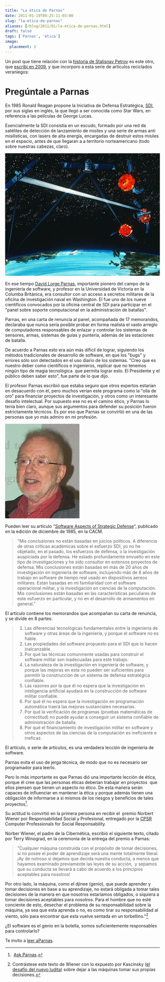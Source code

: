 ```yaml
---
title: "La ética de Parnas"
date: 2011-01-19T08:25:11-03:00
slug: "la-etica-de-parnas"
aliases: [/blog/2011/01/la-etica-de-parnas.html]
draft: false
tags: ['Parnas', 'ética']
image:
  placement: 3
---
```


Un post que tiene relación con la [historia de Stalisnav Petrov](/blog/2011/01/el-hombre-que-salvo-al-mundo-por-no-hacer-lo-que-debia.html)
es este otro, que [escribí en 2009](/blog/2009/06/preguntale-a-parnas.html), y que
incorporo a esta serie de artículos reciclados veraniegos:

# Pregúntale a Parnas 

En 1985 Ronald Reagan propone la Iniciativa de Defensa
Estratégica, [SDI](https://en.wikipedia.org/wiki/Strategic_Defense_Initiative),
por sus siglas en inglés, la que llegó a ser conocida como Star Wars, en
referencia a las películas de George Lucas.

Esencialmente la SDI consistía en un escudo, formado por una red de
satélites de detección de lanzamiento de misiles y una serie de armas
anti misilísticas, con lasers de alta energía, encargadas de destruir
estos misiles en el espacio, antes de que llegaran a a territorio
norteamericano (todo sobre nuestras cabezas, claro).

![sdi\_art.jpg](sdi_art.jpg)

En ese tiempo [David Lorge
Parnas](http://en.wikipedia.org/wiki/David_Parnas), importante pionero
del campo de la ingeniería de software, y profesor en la Universidad de
Victoria en la Columba Británica, era consultor con un acceso a secretos
militares de la oficina de investigación naval en Washington. El fue uno
de los nueve científicos convocados por la oficina central de SDI para
participar en el "panel sobre soporte computacional en la
administración de batallas".

Parnas, en una carta de renuncia al panel, acompañada de 17 memorandos,
declaraba que nunca sería posible probar en forma realista el vasto
arreglo de computadores responsables de enlazar y controlar los sistemas
de sensores, armas, sistemas de guías y puntería, además de las
estaciones de batalla.

De acuerdo a Parnas esto era aún más dificil de lograr, siguiendo los
métodos tradicionales de desarrollo de software, en que los "bugs" y
errores sólo son detectados en el uso diario de los sistemas. "Creo que
es nuestro deber como científicos e ingenieros, replicar que no tenemos
ningún tipo de magia tecnológica  que permita lograr esto. El Presidente
y el público deben saber esto", fue parte de lo que dijo.

El profesor Parnas escribió que estaba seguro que otros expertos
estarían en desacuerdo con él, pero muchos verían este programa como la
"olla de oro" para financiar proyectos de investigación, y otros como
un interesante desafío intelectual. Por supuesto ese no es el camino
ético, y Parnas lo tenía bien claro, aunque sus argumentos para defender
su posición fueron estrictamente técnicos. Es por eso que Parnas se
convirtió en una de las personas que yo más admiro en mi profesión.

![David\_Parnas.jpg](David_Parnas.jpg)

Pueden leer su artículo "[Software Aspects of Strategic
Defense](http://klabs.org/richcontent/software_content/papers/parnas_acm_85.pdf)",
publicado en la edición de diciembre de 1985, en la CACM.

> "Mis conclusiones no están basadas en juicios políticos. A diferencia
> de otras críticas académicas sobre el esfuerzo SDI, yo no he objetado,
> en el pasado, los esfuerzos de defensa, o la investigación auspiciada
> por la defensa. He estado profundamente envuelto en este tipo de
> investigaciones y he sido consultor en extensos proyectos de defensa.
> Mis conclusiones están basadas en más de 20 años de investigación en
> ingeniería de software, incluyendo más de 8 años de trabajo en
> software de tiempo real usado en dispositivos aereos militares. Están
> basadas en mi familiaridad con el software operacional militar, y la
> investigación en ciencias de la computación. Mis conclusiones están
> basadas en las características peculiares de este esfuerzo en
> particular, y no en el desarrollo de armamentos en general."

El artículo contiene los memorandos que acompañan su carta de renuncia,
y se divide en 8 partes:

> 1.  Las diferencias tecnológicas fundamentales entre la ingeniería de
>     software y otras áreas de la ingeniería, y porque el software no
>     es fiable.
> 2.  Las propiedades del software propuesto para el SDI que lo hacen
>     inalcanzable.
> 3.  Por qué las técnicas comunmente usadas para construir el software
>     militar son inadecuadas para este trabajo.
> 4.  La naturaleza de la investigación en ingeniería de software, y
>     porque las mejoras en esta no pueden ser suficientes para permitir
>     la construcción de un sistema de defensa estratégica confiable.
> 5.  Las razones por la que él no espera que la investigación en
>     inteligencia artificial ayudará en la construcción de software
>     militar confiable.
> 6.  Por qué él no espera que la investigación en programación
>     automática traerá las mejoras sustanciales necesarias.
> 7.  Por qué la verificación de programas (pruebas matemáticas de
>     correctitud) no puede ayudar a conseguir un sistema confiable de
>     administración de batalla.
> 8.  Por qué el financiamiento de investigación militar en software y
>     otros aspectos de las ciencias de la computación es ineficiente e
>     ineficaz.

El artículo, o serie de artículos, es una verdadera lección de
ingeniería de software.

Parnas evita el uso de jerga técnica, de modo que no es necesario ser
programador para leerlo.

Pero lo más importante es que Parnas dió una importante lección de
ética, porque él cree que las personas éticas deberían trabajar en
proyectos  que ellos piensen que tienen un aspecto no ético. De esta
manera serán capaces de influenciar en mantener la ética y porque además
tienen una obligación de informarse a si mismos de los riesgos y
beneficios de tales proyectos[^1].

Su actitud lo convirtió en la primera persona en recibir el  premio
Norbert Wiener por Responsabilidad Social y Profesional, entregado por
la [CPSR](http://cpsr.org/) Computer Professionals for Social
Responsability.

Norber Wiener, el padre de la Cibernética, escribió el siguiente texto,
citado por Terry Winograd, en la ceremonia de la entrega del premio a
Parnas:

> "Cualquier máquina construida con el propósito de tomar decisiones,
> si no posee el poder de aprendizaje será una mente totalmente literal.
> ¡Ay de notroso si dejamos que decida nuestra conducta, a menos que
> hayamos examinado previamente las leyes de su acción,  y sepamos que
> su conducta se llevará a cabo de acuerdo a los principios aceptables
> para nosotros!

Por otro lado, la máquina, como el djinee (genio), que puede aprender y
tomar decisiones en base a su aprendizaje, no estará obligada a tomar
tales decisiones de la manera en que nosotros estaríamos obligados, o
siquiera a tomar decisiones aceptables para nosotros. Para el hombre que
no esté conciente de esto, desechar el problema de su responsabilidad
sobre la máquina, ya sea que esta aprenda o no, es como tirar su
responsabilidad al viento, sólo para encontrar que esta vuelve sentada
en un torbellino."[^2]

¿El software es el genio en la botella, somos suficientemente
responsables para controlarlo?

Te invito a [leer aParnas](http://klabs.org/richcontent/software_content/papers/parnas_acm_85.pdf).

[^1]: [Ask Parnas](http://courses.cs.vt.edu/~cs3604/lib/Ethics/parnas.html).

[^2]: Contrástese este texto de Wiener con lo expuesto por Kascinsky
([el desafío del nuevo ludita](/2009/05/el-desafio-del-nuevo-ludita.html))
sobre dejar a las máquinas tomar sus propias decisiones.
